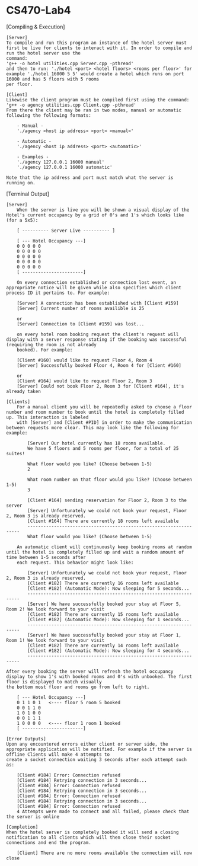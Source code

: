 # CS470-Lab4

[Compiling & Execution]
 
    [Server]
    To compile and run this program an instance of the hotel server must first be live for clients to interact with it. In order to compile and run the hotel server use the
    command:
    'g++ -o hotel utilities.cpp Server.cpp -pthread' 
    and then to run: './hotel <port> <hotel floors> <rooms per floor>' for example './hotel 16000 5 5' would create a hotel which runs on port 16000 and has 5 floors with 5 rooms
    per floor.
 
    [Client]
    Likewise the client program must be compiled first using the command: 'g++ -o agency utilities.cpp Client.cpp -pthread'
    From there the client may be ran in two modes, manual or automatic following the following formats:
    
        - Manual -
        './agency <host ip address> <port> <manual>'

        - Automatic -
        './agency <host ip address> <port> <automatic>'
        
        - Examples -
        './agency 127.0.0.1 16000 manual'
        './agency 127.0.0.1 16000 automatic'
    
    Note that the ip address and port must match what the server is running on.
    
[Terminal Output]

    [Server]
        When the server is live you will be shown a visual display of the Hotel's current occupancy by a grid of 0's and 1's which looks like (for a 5x5):

        [ ---------- Server Live ---------- ]

        [ --- Hotel Occupancy ---]
        0 0 0 0 0
        0 0 0 0 0
        0 0 0 0 0
        0 0 0 0 0
        0 0 0 0 0
        [ -----------------------]

        On every connection established or connection lost event, an appropriate notice will be given while also specifies which client process ID it pertains to. For example:

        [Server] A connection has been established with [Client #159]
        [Server] Current number of rooms availible is 25
        
        or
        [Server] Connection to [Client #159] was lost...
        
        on every hotel room booking request the client's request will display with a server response stating if the booking was successful (requiring the room is not already
        booked). For example:
        
        [Client #160] would like to request Floor 4, Room 4
        [Server] Successfully booked Floor 4, Room 4 for [Client #160]
        
        or 
        [Client #164] would like to request Floor 2, Room 3
        [Server] Could not book Floor 2, Room 3 for [Client #164], it's already taken
        
    [Clients]
        For a manual client you will be repeatedly asked to choose a floor number and room number to book until the hotel is completely filled up. This interaction is labeled 
        with [Server] and [Client #PID] in order to make the communication between requests more clear. This may look like the following for example:

            [Server] Our hotel currently has 18 rooms available.
            We have 5 floors and 5 rooms per floor, for a total of 25 suites!

            What floor would you like? (Choose between 1-5)
            2

            What room number on that floor would you like? (Choose between 1-5)
            3

            [Client #164] sending reservation for Floor 2, Room 3 to the server
            [Server] Unfortunately we could not book your request, Floor 2, Room 3 is already reserved.
            [Client #164] There are currently 18 rooms left available
            -------------------------------------------------------------------
            What floor would you like? (Choose between 1-5)
    
        An automatic client will continuously keep booking rooms at random until the hotel is completely filled up and wait a random amount of time between 1-5 seconds after
        each request. This behavior might look like:
        
            [Server] Unfortunately we could not book your request, Floor 2, Room 3 is already reserved.
            [Client #182] There are currently 16 rooms left available
            [Client #182] (Automatic Mode): Now sleeping for 5 seconds...
            -------------------------------------------------------------------
            [Server] We have successfully booked your stay at Floor 5, Room 2! We look forward to your visit
            [Client #182] There are currently 15 rooms left available
            [Client #182] (Automatic Mode): Now sleeping for 1 seconds...
            -------------------------------------------------------------------
            [Server] We have successfully booked your stay at Floor 1, Room 1! We look forward to your visit
            [Client #182] There are currently 14 rooms left available
            [Client #182] (Automatic Mode): Now sleeping for 4 seconds...
            -------------------------------------------------------------------
    
    After every booking the server will refresh the hotel occupancy display to show 1's with booked rooms and 0's with unbooked. The first floor is displayed to match visually
    the bottom most floor and rooms go from left to right.
    
        [ --- Hotel Occupancy ---]
        0 1 1 0 1   <---- floor 5 room 5 booked
        0 0 1 1 0
        1 0 1 0 0
        0 0 1 1 1
        1 0 0 0 0   <---- floor 1 room 1 booked
        [ -----------------------]
        
    [Error Outputs]
    Upon any encountered errors either client or server side, the appropriate application will be notified. For example if the server is offline Clients will make 4 attempts to
    create a socket connection waiting 3 seconds after each attempt such as:
    
        [Client #184] Error: Connection refused
        [Client #184] Retrying connection in 3 seconds...
        [Client #184] Error: Connection refused
        [Client #184] Retrying connection in 3 seconds...
        [Client #184] Error: Connection refused
        [Client #184] Retrying connection in 3 seconds...
        [Client #184] Error: Connection refused
        4 Attempts were made to connect and all failed, please check that the server is online
    
    [Completion]
    When the hotel server is completely booked it will send a closing notification to all clients which will then close their socket connections and end the program.
    
        [Client] There are no more rooms available the connection will now close
